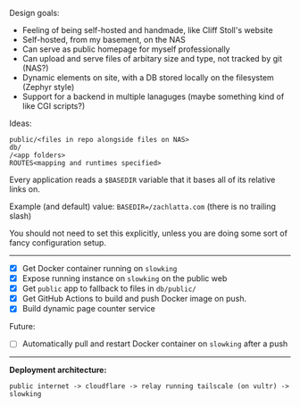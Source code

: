 Design goals:

- Feeling of being self-hosted and handmade, like Cliff Stoll's website
- Self-hosted, from my basement, on the NAS
- Can serve as public homepage for myself professionally
- Can upload and serve files of arbitary size and type, not tracked by git (NAS?)
- Dynamic elements on site, with a DB stored locally on the filesystem (Zephyr style)
- Support for a backend in multiple lanaguges (maybe something kind of like CGI scripts?)

Ideas:

```
public/<files in repo alongside files on NAS>
db/
/<app folders>
ROUTES<mapping and runtimes specified>
```
Every application reads a `$BASEDIR` variable that it bases all of its relative links on.

Example (and default) value: `BASEDIR=/zachlatta.com` (there is no trailing slash)

You should not need to set this explicitly, unless you are doing some sort of fancy configuration setup.

---

- [X] Get Docker container running on `slowking`
- [X] Expose running instance on `slowking` on the public web
- [X] Get `public` app to fallback to files in `db/public/`
- [X] Get GitHub Actions to build and push Docker image on push.
- [X] Build dynamic page counter service

Future:

- [ ] Automatically pull and restart Docker container on `slowking` after a push

---

**Deployment architecture:**

```
public internet -> cloudflare -> relay running tailscale (on vultr) -> slowking
```
